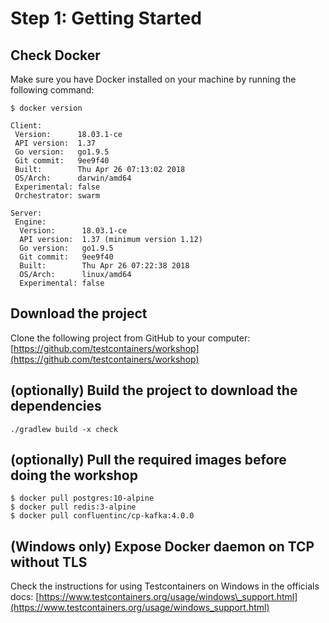 # Step 1: Getting Started

## Check Docker

Make sure you have Docker installed on your machine by running the following command:

```text
$ docker version

Client:
 Version:      18.03.1-ce
 API version:  1.37
 Go version:   go1.9.5
 Git commit:   9ee9f40
 Built:        Thu Apr 26 07:13:02 2018
 OS/Arch:      darwin/amd64
 Experimental: false
 Orchestrator: swarm

Server:
 Engine:
  Version:      18.03.1-ce
  API version:  1.37 (minimum version 1.12)
  Go version:   go1.9.5
  Git commit:   9ee9f40
  Built:        Thu Apr 26 07:22:38 2018
  OS/Arch:      linux/amd64
  Experimental: false
```

## Download the project

Clone the following project from GitHub to your computer:  
[https://github.com/testcontainers/workshop](https://github.com/testcontainers/workshop)

## \(optionally\) Build the project to download the dependencies

```text
./gradlew build -x check
```

## \(optionally\) Pull the required images before doing the workshop

```text
$ docker pull postgres:10-alpine
$ docker pull redis:3-alpine
$ docker pull confluentinc/cp-kafka:4.0.0
```

## \(Windows only\) Expose Docker daemon on TCP without TLS

Check the instructions for using Testcontainers on Windows in the officials docs: [https://www.testcontainers.org/usage/windows\_support.html](https://www.testcontainers.org/usage/windows_support.html)

